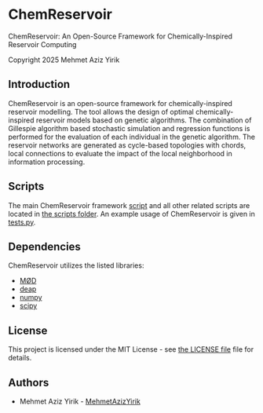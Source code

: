# ChemReservoir
ChemReservoir: An Open-Source Framework for Chemically-Inspired Reservoir Computing

Copyright 2025 Mehmet Aziz Yirik

## Introduction

ChemReservoir is an open-source framework for chemically-inspired reservoir modelling. The tool allows the design of optimal chemically-inspired reservoir models based on genetic algorithms.
The combination of Gillespie algorithm based stochastic simulation and regression functions is performed for the evaluation of each individual in the genetic algorithm. The reservoir networks
are generated as cycle-based topologies with chords, local connections to evaluate the impact of the local neighborhood in information processing. 

## Scripts

The main ChemReservoir framework [script](https://github.com/MehmetAzizYirik/ChemReservoir/tree/main/scripts/chemReservoir.py) and all other related scripts are located in [the scripts folder](https://github.com/MehmetAzizYirik/ChemReservoir/tree/main/scripts). An example usage of ChemReservoir is given in [tests.py](https://github.com/MehmetAzizYirik/ChemReservoir/tree/main/scripts/tests.py).

## Dependencies

ChemReservoir utilizes the listed libraries:

- [MØD](https://cheminf.imada.sdu.dk/mod/)
- [deap](https://pypi.org/project/deap/)
- [numpy](https://pypi.org/project/numpy/)
- [scipy](https://pypi.org/project/scipy/)


## License
This project is licensed under the MIT License - see [the LICENSE file](https://github.com/MehmetAzizYirik/ChemReservoir/blob/main/LICENSE) file for details.

## Authors

 - Mehmet Aziz Yirik - [MehmetAzizYirik](https://github.com/MehmetAzizYirik) 
